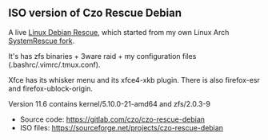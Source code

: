 ## ISO version of Czo Rescue Debian

A live [Linux Debian Rescue](https://gitlab.com/czo/czo-rescue-debian), which started from my own Linux Arch [SystemRescue fork](https://gitlab.com/czo/czo-system-rescue).

It's has zfs binaries + 3ware raid + my configuration files (.bashrc/.vimrc/.tmux.conf).

Xfce has its whisker menu and its xfce4-xkb plugin. There is also firefox-esr and firefox-ublock-origin.

Version 11.6 contains kernel/5.10.0-21-amd64 and zfs/2.0.3-9

* Source code: https://gitlab.com/czo/czo-rescue-debian
* ISO files: https://sourceforge.net/projects/czo-rescue-debian

<!-- ![Img Screeshot](store/czo-rescue-debian.jpg) -->

